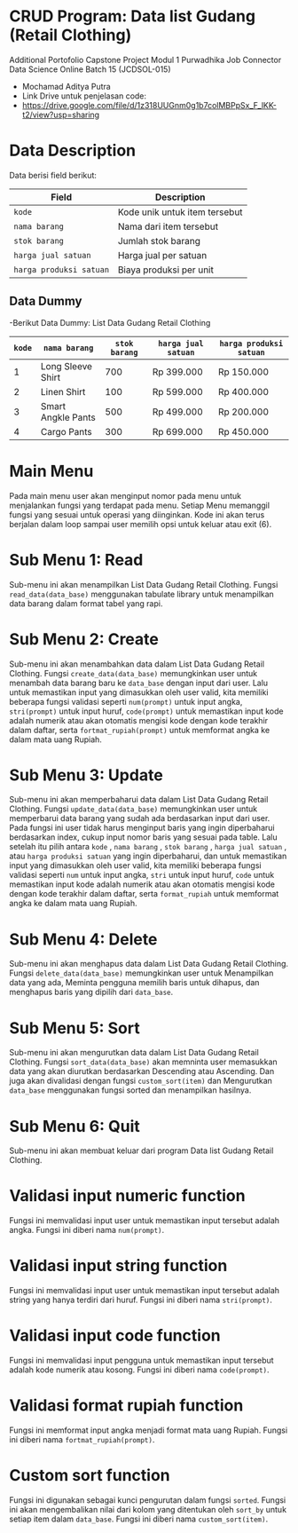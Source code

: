 # CRUD Program: Data list Gudang (Retail Clothing) 
Additional Portofolio Capstone Project Modul 1 Purwadhika Job Connector Data Science Online Batch 15 (JCDSOL-015)
- Mochamad Aditya Putra
- Link Drive untuk penjelasan code:
- https://drive.google.com/file/d/1z318UUGnm0g1b7colMBPpSx_F_lKK-t2/view?usp=sharing

# Data Description

Data berisi field berikut:

| Field                   | Description                      |
|-------------------------|----------------------------------|
| `kode`                  | Kode unik untuk item tersebut    |
| `nama barang`           | Nama dari item tersebut          |
| `stok barang`           | Jumlah stok barang               |
| `harga jual satuan`     | Harga jual per satuan            |
| `harga produksi satuan` | Biaya produksi per unit          |

## Data Dummy
-Berikut Data Dummy:
                                                           List Data Gudang Retail Clothing

| `kode`                 | `nama barang`                    | `stok barang`           | `harga jual satuan`              | `harga produksi satuan`                 |
|------------------------|----------------------------------|-------------------------|----------------------------------|-----------------------------------------|
| 1                      | Long Sleeve Shirt                |    700                  |     Rp 399.000                   |   Rp 150.000                            |
| 2                      | Linen Shirt                      |    100                  |     Rp 599.000                   |   Rp 400.000                            |
| 3                      | Smart Angkle Pants               |    500                  |     Rp 499.000                   |   Rp 200.000                            |
| 4                      | Cargo Pants                      |    300                  |     Rp 699.000                   |   Rp 450.000                            |



# Main Menu
Pada main menu user akan menginput nomor pada menu untuk menjalankan fungsi yang terdapat pada menu. Setiap Menu memanggil fungsi yang sesuai untuk operasi yang diinginkan. Kode ini akan terus berjalan dalam loop sampai user memilih opsi untuk keluar atau exit (6). 
# Sub Menu 1: Read
Sub-menu ini akan menampilkan List Data Gudang Retail Clothing. Fungsi `read_data(data_base)` menggunakan tabulate library untuk menampilkan data barang dalam format tabel yang rapi.
# Sub Menu 2: Create
Sub-menu ini akan menambahkan data dalam List Data Gudang Retail Clothing. Fungsi `create_data(data_base)` memungkinkan user untuk menambah data barang baru ke `data_base` dengan input dari user. Lalu untuk memastikan input yang dimasukkan oleh user valid, kita memiliki beberapa fungsi validasi seperti `num(prompt)` untuk input angka, `stri(prompt)` untuk input huruf, `code(prompt)` untuk memastikan input kode adalah numerik atau akan otomatis mengisi kode dengan kode terakhir dalam daftar, serta `fortmat_rupiah(prompt)` untuk memformat angka ke dalam mata uang Rupiah.
# Sub Menu 3: Update
Sub-menu ini akan memperbaharui data dalam List Data Gudang Retail Clothing. Fungsi `update_data(data_base)` memungkinkan user untuk memperbarui data barang yang sudah ada berdasarkan input dari user. Pada fungsi ini user tidak harus menginput baris yang ingin diperbaharui berdasarkan index, cukup input nomor baris yang sesuai pada table. Lalu setelah itu pilih antara `kode` , `nama barang` , `stok barang` , `harga jual satuan` , atau `harga produksi satuan` yang ingin diperbaharui, dan untuk memastikan input yang dimasukkan oleh user valid, kita memiliki beberapa fungsi validasi seperti `num` untuk input angka, `stri` untuk input huruf, `code` untuk memastikan input kode adalah numerik atau akan otomatis mengisi kode dengan kode terakhir dalam daftar, serta `format_rupiah` untuk memformat angka ke dalam mata uang Rupiah.
# Sub Menu 4: Delete
Sub-menu ini akan menghapus data dalam List Data Gudang Retail Clothing. Fungsi `delete_data(data_base)` memungkinkan user untuk Menampilkan data yang ada, Meminta pengguna memilih baris untuk dihapus, dan menghapus baris yang dipilih dari `data_base`.
# Sub Menu 5: Sort
Sub-menu ini akan mengurutkan data dalam List Data Gudang Retail Clothing. Fungsi `sort_data(data_base)` akan memninta user memasukkan data yang akan diurutkan berdasarkan Descending atau Ascending. Dan juga akan divalidasi dengan fungsi `custom_sort(item)` dan Mengurutkan `data_base` menggunakan fungsi sorted dan menampilkan hasilnya.
# Sub Menu 6: Quit
Sub-menu ini akan membuat keluar dari program Data list Gudang Retail Clothing.
# Validasi input numeric function
Fungsi ini memvalidasi input user untuk memastikan input tersebut adalah angka. Fungsi ini diberi nama `num(prompt)`.
# Validasi input string function
Fungsi ini memvalidasi input user untuk memastikan input tersebut adalah string yang hanya terdiri dari huruf. Fungsi ini diberi nama `stri(prompt)`.
# Validasi input code function
Fungsi ini memvalidasi input pengguna untuk memastikan input tersebut adalah kode numerik atau kosong. Fungsi ini diberi nama `code(prompt)`.
# Validasi format rupiah function
Fungsi ini memformat input angka menjadi format mata uang Rupiah. Fungsi ini diberi nama `fortmat_rupiah(prompt)`.
# Custom sort function
Fungsi ini digunakan sebagai kunci pengurutan dalam fungsi `sorted`. Fungsi ini akan mengembalikan nilai dari kolom yang ditentukan oleh `sort_by` untuk setiap item dalam `data_base`. Fungsi ini diberi nama `custom_sort(item)`.


